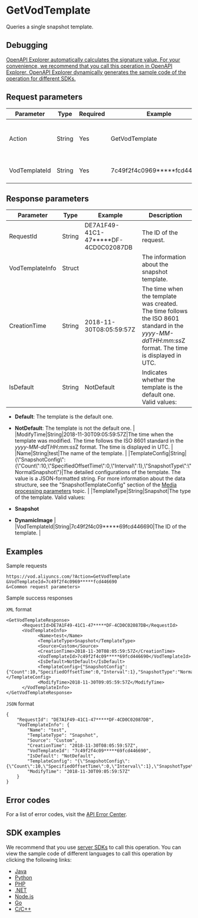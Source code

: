 # GetVodTemplate

Queries a single snapshot template.

## Debugging

[OpenAPI Explorer automatically calculates the signature value. For your convenience, we recommend that you call this operation in OpenAPI Explorer. OpenAPI Explorer dynamically generates the sample code of the operation for different SDKs.](https://api.aliyun.com/#product=vod&api=GetVodTemplate&type=RPC&version=2017-03-21)

## Request parameters

|Parameter|Type|Required|Example|Description|
|---------|----|--------|-------|-----------|
|Action|String|Yes|GetVodTemplate|The operation that you want to perform. Set the value to **GetVodTemplate**. |
|VodTemplateId|String|Yes|7c49f2f4c0969\*\*\*\*\*fcd446690|The ID of the snapshot template. |

## Response parameters

|Parameter|Type|Example|Description|
|---------|----|-------|-----------|
|RequestId|String|DE7A1F49-41C1-47\*\*\*\*\*DF-4CD0C02087DB|The ID of the request. |
|VodTemplateInfo|Struct| |The information about the snapshot template. |
|CreationTime|String|2018-11-30T08:05:59:57Z|The time when the template was created. The time follows the ISO 8601 standard in the *yyyy-MM-dd*T*HH:mm:ss*Z format. The time is displayed in UTC. |
|IsDefault|String|NotDefault|Indicates whether the template is the default one. Valid values:

 -   **Default**: The template is the default one.
-   **NotDefault**: The template is not the default one. |
|ModifyTime|String|2018-11-30T09:05:59:57Z|The time when the template was modified. The time follows the ISO 8601 standard in the *yyyy-MM-dd*T*HH:mm:ss*Z format. The time is displayed in UTC. |
|Name|String|test|The name of the template. |
|TemplateConfig|String|\{\\"SnapshotConfig\\":\{\\"Count\\":10,\\"SpecifiedOffsetTime\\":0,\\"Interval\\":1\},\\"SnapshotType\\":\\"NormalSnapshot\\"\}|The detailed configurations of the template. The value is a JSON-formatted string. For more information about the data structure, see the "SnapshotTemplateConfig" section of the [Media processing parameters](~~98618~~) topic. |
|TemplateType|String|Snapshot|The type of the template. Valid values:

 -   **Snapshot**
-   **DynamicImage** |
|VodTemplateId|String|7c49f2f4c09\*\*\*\*\*69fcd446690|The ID of the template. |

## Examples

Sample requests

```
https://vod.aliyuncs.com/?Action=GetVodTemplate
&VodTemplateId=7c49f2f4c0969*****fcd446690
&<Common request parameters>
```

Sample success responses

`XML` format

```
<GetVodTemplateResponse>
      <RequestId>DE7A1F49-41C1-47*****DF-4CD0C02087DB</RequestId>
      <VodTemplateInfo>
            <Name>test</Name>
            <TemplateType>Snapshot</TemplateType>
            <Source>Custom</Source>
            <CreationTime>2018-11-30T08:05:59:57Z</CreationTime>
            <VodTemplateId>7c49f2f4c09*****69fcd446690</VodTemplateId>
            <IsDefault>NotDefault</IsDefault>
            <TemplateConfig>{"SnapshotConfig":{"Count":10,"SpecifiedOffsetTime":0,"Interval":1},"SnapshotType":"NormalSnapshot"}</TemplateConfig>
            <ModifyTime>2018-11-30T09:05:59:57Z</ModifyTime>
      </VodTemplateInfo>
</GetVodTemplateResponse>
```

`JSON` format

```
{
    "RequestId": "DE7A1F49-41C1-47*****DF-4CD0C02087DB",
    "VodTemplateInfo": {
        "Name": "test",
        "TemplateType": "Snapshot",
        "Source": "Custom",
        "CreationTime": "2018-11-30T08:05:59:57Z",
        "VodTemplateId": "7c49f2f4c09*****69fcd446690",
        "IsDefault": "NotDefault",
        "TemplateConfig": "{\"SnapshotConfig\":{\"Count\":10,\"SpecifiedOffsetTime\":0,\"Interval\":1},\"SnapshotType\":\"NormalSnapshot\"}",
        "ModifyTime": "2018-11-30T09:05:59:57Z"
    }
}
```

## Error codes

For a list of error codes, visit the [API Error Center](https://error-center.alibabacloud.com/status/product/vod).

## SDK examples

We recommend that you use [server SDKs](~~101789~~) to call this operation. You can view the sample code of different languages to call this operation by clicking the following links:

-   [Java](~~61063~~)
-   [Python](~~61054~~)
-   [PHP](~~61069~~)
-   [.NET](~~84750~~)
-   [Node.js](~~101396~~)
-   [Go](~~101411~~)
-   [C/C++](~~101261~~)

